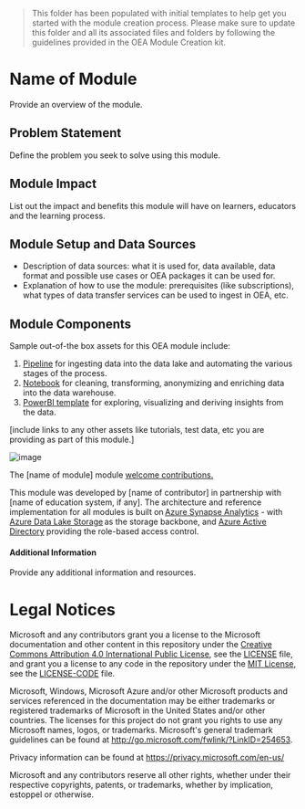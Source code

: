 > This folder has been populated with initial templates to help get you started with the module creation process. 
> Please make sure to update this folder and all its associated files and folders by following the guidelines provided in the OEA Module Creation kit.
# Name of Module
Provide an overview of the module.

## Problem Statement
Define the problem you seek to solve using this module.

## Module Impact
List out the impact and benefits this module will have on learners, educators and the learning process.

## Module Setup and Data Sources
- Description of data sources: what it is used for, data available, data format and possible use cases or OEA packages it can be used for.
- Explanation of how to use the module: prerequisites (like subscriptions), what types of data transfer services can be used to ingest in OEA, etc.

## Module Components 
Sample out-of-the box assets for this OEA module include: 
1. [Pipeline](https://github.com/microsoft/OpenEduAnalytics/tree/main/modules/_Creation_Kit/pipeline) for ingesting data into the data lake and automating the various stages of the process.
2. [Notebook](https://github.com/microsoft/OpenEduAnalytics/tree/main/modules/_Creation_Kit/notebook) for cleaning, transforming, anonymizing and enriching data into the data warehouse.
3. [PowerBI template](https://github.com/microsoft/OpenEduAnalytics/tree/main/modules/_Creation_Kit/powerbi) for exploring, visualizing and deriving insights from the data.

[include links to any other assets like tutorials, test data, etc you are providing as part of this module.]


![image](https://github.com/microsoft/OpenEduAnalytics/blob/main/modules/_Creation_Kit/docs/images/Sample_PowerBI_Dashboard.png) 

The [name of module] module [welcome contributions.](https://github.com/microsoft/OpenEduAnalytics/blob/main/CONTRIBUTING.md) 

This module was developed by [name of contributor] in partnership with [name of education system, if any]. The architecture and reference implementation for all modules is built on [Azure Synapse Analytics](https://azure.microsoft.com/en-us/services/synapse-analytics/) - with [Azure Data Lake Storage](https://docs.microsoft.com/en-us/azure/storage/blobs/data-lake-storage-introduction) as the storage backbone,  and [Azure Active Directory](https://azure.microsoft.com/en-us/services/active-directory/) providing the role-based access control.

#### Additional Information
Provide any additional information and resources.

# Legal Notices

Microsoft and any contributors grant you a license to the Microsoft documentation and other content
in this repository under the [Creative Commons Attribution 4.0 International Public License](https://creativecommons.org/licenses/by/4.0/legalcode),
see the [LICENSE](LICENSE) file, and grant you a license to any code in the repository under the [MIT License](https://opensource.org/licenses/MIT), see the
[LICENSE-CODE](LICENSE-CODE) file.

Microsoft, Windows, Microsoft Azure and/or other Microsoft products and services referenced in the documentation
may be either trademarks or registered trademarks of Microsoft in the United States and/or other countries.
The licenses for this project do not grant you rights to use any Microsoft names, logos, or trademarks.
Microsoft's general trademark guidelines can be found at http://go.microsoft.com/fwlink/?LinkID=254653.

Privacy information can be found at https://privacy.microsoft.com/en-us/

Microsoft and any contributors reserve all other rights, whether under their respective copyrights, patents,
or trademarks, whether by implication, estoppel or otherwise.
